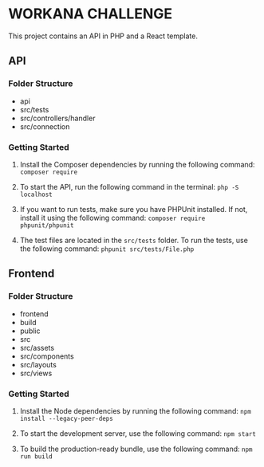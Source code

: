 # WORKANA CHALLENGE

This project contains an API in PHP and a React template.

## API

### Folder Structure

- api
- src/tests
- src/controllers/handler
- src/connection

### Getting Started

1. Install the Composer dependencies by running the following command: `composer require`

2. To start the API, run the following command in the terminal: `php -S localhost`

3. If you want to run tests, make sure you have PHPUnit installed. If not, install it using the following command: `composer require phpunit/phpunit`

4. The test files are located in the `src/tests` folder. To run the tests, use the following command: `phpunit src/tests/File.php`

## Frontend

### Folder Structure

- frontend
- build
- public
- src
- src/assets
- src/components
- src/layouts
- src/views

### Getting Started

1. Install the Node dependencies by running the following command: `npm install --legacy-peer-deps`

2. To start the development server, use the following command: `npm start`

3. To build the production-ready bundle, use the following command: `npm run build`

